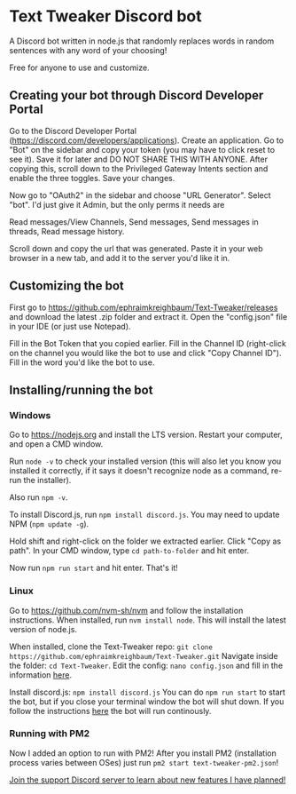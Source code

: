 # Text Tweaker Discord bot
A Discord bot written in node.js that randomly replaces words in random sentences with any word of your choosing!

Free for anyone to use and customize.

## Creating your bot through Discord Developer Portal
Go to the Discord Developer Portal (https://discord.com/developers/applications).
Create an application. Go to "Bot" on the sidebar and copy your token (you may have to click reset to see it). Save it for later and DO NOT SHARE THIS WITH ANYONE.
After copying this, scroll down to the Privileged Gateway Intents section and enable the three toggles. Save your changes.

Now go to "OAuth2" in the sidebar and choose "URL Generator". Select "bot". I'd just give it Admin, but the only perms it needs are 

Read messages/View Channels,
Send messages,
Send messages in threads,
Read message history.

Scroll down and copy the url that was generated.
Paste it in your web browser in a new tab, and add it to the server you'd like it in.


## Customizing the bot
First go to https://github.com/ephraimkreighbaum/Text-Tweaker/releases and download the latest .zip folder and extract it.
Open the "config.json" file in your IDE (or just use Notepad).

Fill in the Bot Token that you copied earlier.
Fill in the Channel ID (right-click on the channel you would like the bot to use and click "Copy Channel ID").
Fill in the word you'd like the bot to use.

## Installing/running the bot

### Windows
Go to https://nodejs.org and install the LTS version. Restart your computer, and open a CMD window.

Run `node -v` to check your installed version (this will also let you know you installed it correctly, if it says it doesn't recognize node as a command, re-run the installer).

Also run `npm -v`.

To install Discord.js, run `npm install discord.js`. You may need to update NPM (`npm update -g`).

Hold shift and right-click on the folder we extracted earlier. Click "Copy as path". In your CMD window, type `cd path-to-folder` and hit enter.

Now run `npm run start` and hit enter. That's it!

### Linux
Go to https://github.com/nvm-sh/nvm and follow the installation instructions. 
When installed, run `nvm install node`. This will install the latest version of node.js.

When installed, clone the Text-Tweaker repo: `git clone https://github.com/ephraimkreighbaum/Text-Tweaker.git`
Navigate inside the folder: `cd Text-Tweaker`. 
Edit the config: `nano config.json` and fill in the information [here](https://github.com/ephraimkreighbaum/Text-Tweaker#customizing-the-bot).

Install discord.js: `npm install discord.js`
You can do `npm run start` to start the bot, but if you close your terminal window the bot will shut down. 
If you follow the instructions [here](https://github.com/ephraimkreighbaum/Text-Tweaker#running-with-pm2) the bot will run continously. 

### Running with PM2
Now I added an option to run with PM2! 
After you install PM2 (installation process varies between OSes) just run `pm2 start text-tweaker-pm2.json`!


[Join the support Discord server to learn about new features I have planned!](https://discord.gg/PzzMPTJY)
